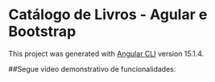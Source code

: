 # Catálogo de Livros - Agular e Bootstrap

This project was generated with [Angular CLI](https://github.com/angular/angular-cli) version 15.1.4.

##Segue vídeo demonstrativo de funcionalidades:
